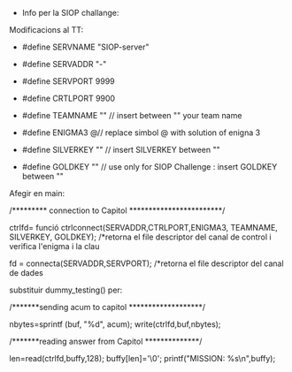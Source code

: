 * Info per la SIOP challange:


Modificacions al TT:

- #define SERVNAME "SIOP-server"

- #define SERVADDR "-"

- #define SERVPORT 9999

- #define CRTLPORT 9900

- #define TEAMNAME "" // insert between "" your team name

- #define ENIGMA3 @// replace simbol @ with solution of enigna 3

- #define SILVERKEY ""  // insert SILVERKEY between ""

- #define GOLDKEY "" // use only for SIOP Challenge : insert GOLDKEY between ""


Afegir en main:

/*********  connection to Capitol ************************/

ctrlfd= funció ctrlconnect(SERVADDR,CTRLPORT,ENIGMA3, TEAMNAME, SILVERKEY, GOLDKEY);
/*retorna el file descriptor del canal de control i verifica l'enigma i la clau

fd = connecta(SERVADDR,SERVPORT); 
/*retorna el file descriptor del canal de dades


substituir dummy_testing() per:

/*******sending acum to capitol *******************/

nbytes=sprintf (buf, "%d", acum);
write(ctrlfd,buf,nbytes);

/*******reading answer from Capitol **************/

len=read(ctrlfd,buffy,128);
buffy[len]='\0';
printf("MISSION: %s\n",buffy);
